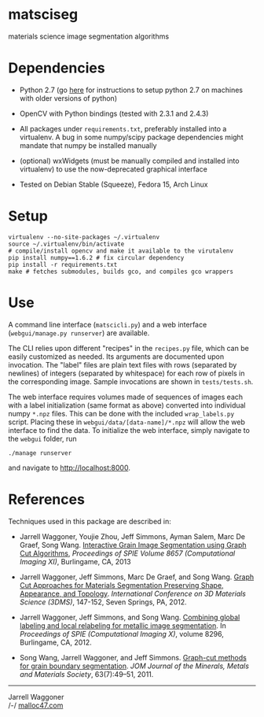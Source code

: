 # matsciseg
materials science image segmentation algorithms

# Dependencies

* Python 2.7 (go [here][1] for instructions to setup python 2.7 on
  machines with older versions of python)
  
* OpenCV with Python bindings (tested with 2.3.1 and 2.4.3)

* All packages under `requirements.txt`, preferably installed into a
  virtualenv.  A bug in some numpy/scipy package dependencies might
  mandate that numpy be installed manually

* (optional) wxWidgets (must be manually compiled and installed into
  virtualenv) to use the now-deprecated graphical interface
  
* Tested on Debian Stable (Squeeze), Fedora 15, Arch Linux

# Setup

    virtualenv --no-site-packages ~/.virtualenv
    source ~/.virtualenv/bin/activate
    # compile/install opencv and make it available to the virutalenv
    pip install numpy==1.6.2 # fix circular dependency
    pip install -r requirements.txt
    make # fetches submodules, builds gco, and compiles gco wrappers
    
# Use

A command line interface (`matscicli.py`) and a web interface
(`webgui/manage.py runserver`) are available.

The CLI relies upon different "recipes" in the `recipes.py` file,
which can be easily customized as needed.  Its arguments are
documented upon invocation.  The "label" files are plain text files
with rows (separated by newlines) of integers (separated by
whitespace) for each row of pixels in the corresponding image.  Sample
invocations are shown in `tests/tests.sh`.

The web interface requires volumes made of sequences of images each
with a label initialization (same format as above) converted into
individual numpy `*.npz` files.  This can be done with the included
`wrap_labels.py` script.  Placing these in
`webgui/data/[data-name]/*.npz` will allow the web interface to find
the data.  To initialize the web interface, simply navigate to the
`webgui` folder, run

    ./manage runserver
    
and navigate to [http://localhost:8000](http://localhost:8000).

# References

Techniques used in this package are described in:

- Jarrell Waggoner, Youjie Zhou, Jeff Simmons, Ayman Salem, Marc De
  Graef, Song
  Wang. [Interactive Grain Image Segmentation using Graph Cut Algorithms][2],
  *Proceedings of SPIE Volume 8657 (Computational Imaging XI)*,
  Burlingame, CA, 2013

- Jarrell Waggoner, Jeff Simmons, Marc De Graef, and Song Wang.
  [Graph Cut Approaches for Materials Segmentation Preserving Shape, Appearance, and Topology][3].
  *International Conference on 3D Materials Science (3DMS)*, 147-152,
  Seven Springs, PA, 2012.

- Jarrell Waggoner, Jeff Simmons, and Song Wang.
  [Combining global labeling and local relabeling for metallic image segmentation][4].
  In *Proceedings of SPIE (Computational Imaging X)*, volume 8296,
  Burlingame, CA, 2012.
  
- Song Wang, Jarrell Waggoner, and Jeff Simmons.
  [Graph-cut methods for grain boundary segmentation][5].  *JOM
  Journal of the Minerals, Metals and Materials Society*, 63(7):49–51,
  2011.

---

Jarrell Waggoner  
/-/ [malloc47.com](http://www.malloc47.com)

[1]: http://www.malloc47.com/pythonbrew-opencv-debian/
[2]: http://www.cse.sc.edu/~songwang/document/spie13.pdf
[3]: http://cse.sc.edu/~songwang/document/3dms.pdf
[4]:  http://cse.sc.edu/~songwang/document/spie12.pdf
[5]:  http://cse.sc.edu/~songwang/document/jom11.pdf
